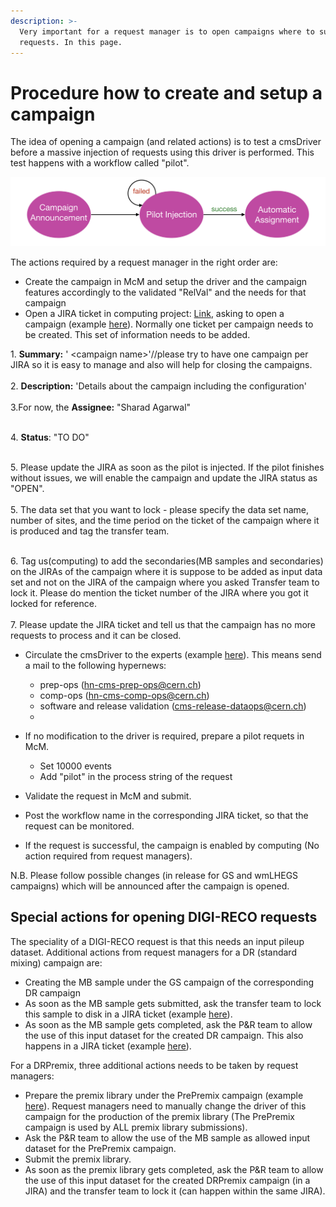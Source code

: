 ```yaml
---
description: >-
  Very important for a request manager is to open campaigns where to submit
  requests. In this page.
---
```


# Procedure how to create and setup a campaign

The idea of opening a campaign (and related actions) is to test a cmsDriver before a massive injection of requests using this driver is performed. This test happens with a workflow called "pilot".&#x20;

![Schematic of a campaign opening.](<../.gitbook/assets/image (22).png>)

The actions required by a request manager in the right order are:

* Create the campaign in McM and setup the driver and the campaign features accordingly to the validated "RelVal" and the needs for that campaign
* Open a JIRA ticket in computing project: [Link](https://its.cern.ch/jira/projects/PRCAMPAIGNS/issues/PRCAMPAIGNS-5?filter=allopenissues), asking to open a campaign (example [here](https://its.cern.ch/jira/projects/PRCAMPAIGNS/issues/PRCAMPAIGNS-24?filter=allopenissues)). Normally one ticket per campaign needs to be created. This set of information needs to be added.

1\. **Summary:** ' \<campaign name>'//please try to have one campaign per JIRA so it is easy to manage and also will help for closing the campaigns. \
\
2\. **Description:** 'Details about the campaign including the configuration'\
\
3.For now, the **Assignee:** "Sharad Agarwal"

\
4\. **Status**: "TO DO"

\
5\. Please update the JIRA as soon as the pilot is injected. If the pilot finishes without issues, we will enable the campaign and update the JIRA status as "OPEN".\
\
5\. The data set that you want to lock - please specify the data set name, number of sites, and the time period on the ticket of the campaign where it is produced and tag the transfer team.

\
6\. Tag us(computing) to add the secondaries(MB samples and secondaries) on the JIRAs of the campaign where it is suppose to be added as input data set and not on the JIRA of the campaign where you asked Transfer team to lock it. Please do mention the ticket number of the JIRA where you got it locked for reference. \
\
7\. Please update the JIRA ticket and tell us that the campaign has no more requests to process and it can be closed.&#x20;

* Circulate the cmsDriver to the experts (example [here](https://hypernews.cern.ch/HyperNews/CMS/get/comp-ops/4462.html)). This means send a mail to the following hypernews:
  * prep-ops (hn-cms-prep-ops@cern.ch)
  * comp-ops (hn-cms-comp-ops@cern.ch)
  * software and release validation (cms-release-dataops@cern.ch)
  *
*   If no modification to the driver is required, prepare a pilot requets in McM.

    * Set 10000 events
    * Add "pilot" in the process string of the request


* Validate the request in McM and submit.
* Post the workflow name in the corresponding JIRA ticket, so that the request can be monitored.
* If the request is successful, the campaign is enabled by computing (No action required from request managers).

N.B. Please follow possible changes (in release for GS and wmLHEGS campaigns) which will be announced after the campaign is opened.

## Special actions for opening DIGI-RECO requests

The speciality of a DIGI-RECO request is that this needs an input pileup dataset. Additional actions from request managers for a DR (standard mixing) campaign are:

* Creating the MB sample under the GS campaign of the corresponding DR campaign
* As soon as the MB sample gets submitted, ask the transfer team to lock this sample to disk in a JIRA ticket (example [here](https://its.cern.ch/jira/browse/CMSTRANSF-40)).
* As soon as the MB sample gets completed, ask the P\&R team to allow the use of this input dataset for the created DR campaign. This also happens in a JIRA ticket (example [here](https://its.cern.ch/jira/browse/CMSCOMPPR-5107)).

For a DRPremix, three additional actions needs to be taken by request managers:

* Prepare the premix library under the PrePremix campaign (example [here](https://cms-pdmv.cern.ch/mcm/campaigns?prepid=RunIISummer17PrePremix\&page=0\&shown=63)). Request managers need to manually change the driver of this campaign for the production of the premix library (The PrePremix campaign is used by ALL premix library submissions).
* Ask the P\&R team to allow the use of the MB sample as allowed input dataset for the PrePremix campaign.
* Submit the premix library.
* As soon as the premix library gets completed, ask the P\&R team to allow the use of this input dataset for the created DRPremix campaign (in a JIRA) and the transfer team to lock it (can happen within the same JIRA).

